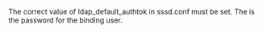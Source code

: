 The correct value of ldap_default_authtok in sssd.conf must be set.  The is the password for the binding user.
